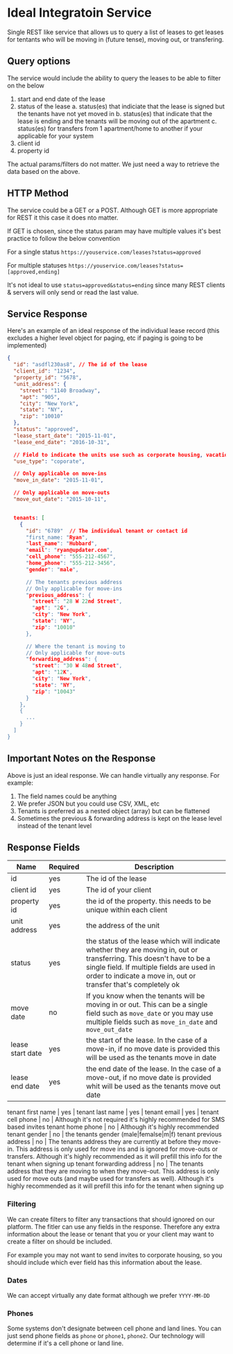 # Ideal Integratoin Service

Single REST like service that allows us to query a list of leases to get leases for tentants who will be moving in (future tense), moving out, or transfering.

## Query options
The service would include the ability to query the leases to be able to filter on the below

1. start and end date of the lease
2. status of the lease
   a. status(es) that indiciate that the lease is signed but the tenants have not yet moved in
   b. status(es) that indicate that the lease is ending and the tenants will be moving out of the apartment
   c. status(es) for transfers from 1 apartment/home to another if your applicable for your system
3. client id
4. property id

The actual params/filters do not matter. We just need a way to retrieve the data based on the above.

## HTTP Method
The service could be a GET or a POST. Although GET is more appropriate for REST it this case it does nto matter. 

If GET is chosen, since the status param may have multiple values it's best practice to follow the below convention

For a single status
`https://youservice.com/leases?status=approved`

For multiple statuses
`https://youservice.com/leases?status=[approved,ending]`

It's not ideal to use `status=approved&status=ending` since many REST clients & servers will only send or read the last value.


## Service Response
Here's an example of an ideal response of the individual lease record (this excludes a higher level object for paging, etc if paging is going to be implemented)


```json
{
  "id": "asdfl230as8", // The id of the lease
  "client_id": "1234",
  "property_id": "5678",
  "unit_address": {
    "street": "1140 Broadway",
    "apt": "905",
    "city": "New York",
    "state": "NY",
    "zip": "10010"
  },
  "status": "approved",
  "lease_start_date": "2015-11-01",
  "lease_end_date": "2016-10-31",

  // Field to indicate the units use such as corporate housing, vacation, etc
  "use_type": "coporate",

  // Only applicable on move-ins
  "move_in_date": "2015-11-01",

  // Only applicable on move-outs
  "move_out_date": "2015-10-11",


  tenants: [
    {
      "id": "6789"  // The individual tenant or contact id
      "first_name: "Ryan",
      "last_name": "Hubbard",
      "email": "ryan@updater.com",
      "cell_phone": "555-212-4567",
      "home_phone": "555-212-3456",
      "gender": "male",

      // The tenants previous address
      // Only applicable for move-ins
      "previous_address": {
        "street": "28 W 22nd Street",
        "apt": "2G",
        "city": "New York",
        "state": "NY",
        "zip": "10010"
      },

      // Where the tenant is moving to
      // Only applicable for move-outs
      "forwarding_address": {
        "street": "30 W 48nd Street",
        "apt": "12K",
        "city": "New York",
        "state": "NY",
        "zip": "10043"
      }
    },
    {
      ...
    }
  ]
}
```

## Important Notes on the Response
Above is just an ideal response. We can handle virtually any response. For example:

1. The field names could be anything
2. We prefer JSON but you could use CSV, XML, etc
2. Tenants is preferred as a nested object (array) but can be flattened
3. Sometimes the previous & forwarding address is kept on the lease level instead of the tenant level

## Response Fields

Name | Required | Description
---- | -------- | -----------
id | yes | The id of the lease
client id | yes | The id of your client
property id | yes | the id of the property. this needs to be unique within each client
unit address | yes | the address of the unit
status | yes | the status of the lease which will indicate whether they are moving in, out or transferring. This doesn't have to be a single field. If multiple fields are used in order to indicate a move in, out or transfer that's completely ok
move date | no | If you know when the tenants will be moving in or out. This can be a single field such as `move_date` or you may use multiple fields such as `move_in_date` and `move_out_date`
lease start date | yes | the start of the lease. In the case of a move-in, if no move date is provided this will be used as the tenants move in date
lease end date | yes | the end date of the lease. In the case of a move-out, if no move date is provided whit will be used as the tenants move out date

tenant first name | yes |
tenant last name | yes |
tenant email | yes |
tenant cell phone | no | Although it's not required it's highly recommended for SMS based invites
tenant home phone | no | Although it's highly recommended
tenant gender | no | the tenants gender (male|femalse|m|f)
tenant previous address | no | The tenants address they are currently at before they move-in. This address is only used for move ins and is ignored for move-outs or transfers. Although it's highly recommended as it will prefill this info for the tenant when signing up
tenant forwarding address | no | The tenants address that they are moving to when they move-out. This address is only used for move outs (and maybe used for transfers as well). Although it's highly recommended as it will prefill this info for the tenant when signing up


### Filtering
We can create filters to filter any transactions that should ignored on our platform. The fitler can use any fields in the response. Therefore any extra information about the lease or tenant that you or your client may want to create a filter on should be included. 

For example you may not want to send invites to corporate housing, so you should include which ever field has this information about the lease.

### Dates

We can accept virtually any date format although we prefer `YYYY-MM-DD`

### Phones

Some systems don't designate between cell phone and land lines. You can just send phone fields as `phone` or `phone1`, `phone2`. Our technology will determine if it's a cell phone or land line.
